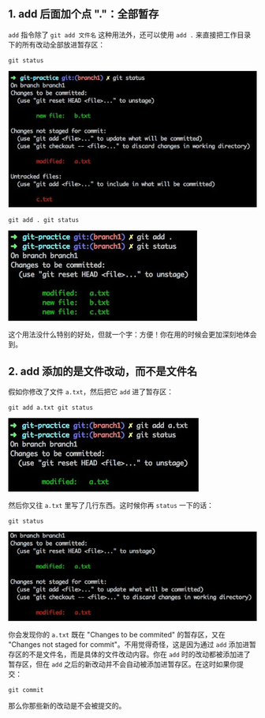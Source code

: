 ## 1\. add 后面加个点 "."：全部暂存

`add` 指令除了 `git add 文件名` 这种用法外，还可以使用 `add .` 来直接把工作目录下的所有改动全部放进暂存区：

```shell
git status
```

![](assets/15fe36e3ee159b2etplv-t2oaga2asx.jpg)

```shell
git add . git status
```

![](assets/15fe36e3ed623762tplv-t2oaga2asx.jpg)

这个用法没什么特别的好处，但就一个字：方便！你在用的时候会更加深刻地体会到。

## 2\. add 添加的是文件改动，而不是文件名

假如你修改了文件 `a.txt`，然后把它 `add` 进了暂存区：

```shell
git add a.txt git status
```

![](assets/15fe36e3ee50d1a6tplv-t2oaga2asx.jpg)

然后你又往 `a.txt` 里写了几行东西。这时候你再 `status` 一下的话：

```shell
git status
```

![](assets/15fe36e3ed9f9877tplv-t2oaga2asx.jpg)

你会发现你的 `a.txt` 既在 "Changes to be commited" 的暂存区，又在 "Changes not staged for commit"。不用觉得奇怪，这是因为通过 `add` 添加进暂存区的不是文件名，而是具体的文件改动内容。你在 `add` 时的改动都被添加进了暂存区，但在 `add` 之后的新改动并不会自动被添加进暂存区。在这时如果你提交：

```shell
git commit
```

那么你那些新的改动是不会被提交的。
